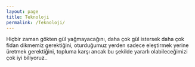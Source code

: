 ```yaml
---
layout: page
title: Teknoloji
permalink: /Teknoloji/
---
```


Hiçbir zaman gökten gül yağmayacağını, daha çok gül istersek daha çok fidan dikmemiz gerektiğini, oturduğumuz yerden sadece eleştirmek yerine üretmek gerektiğini, topluma karşı ancak bu şekilde yararlı olabileceğimizi çok iyi biliyoruz..




